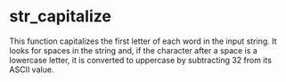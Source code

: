 # str_capitalize

This function capitalizes the first letter of each word in the input string. It looks for spaces in the string and, if the character after a space is a lowercase letter, it is converted to uppercase by subtracting 32 from its ASCII value.

